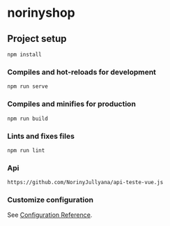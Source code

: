 # norinyshop

## Project setup
```
npm install
```

### Compiles and hot-reloads for development
```
npm run serve
```

### Compiles and minifies for production
```
npm run build
```

### Lints and fixes files
```
npm run lint
```
### Api
```
https://github.com/NorinyJullyana/api-teste-vue.js
```

### Customize configuration
See [Configuration Reference](https://cli.vuejs.org/config/).
